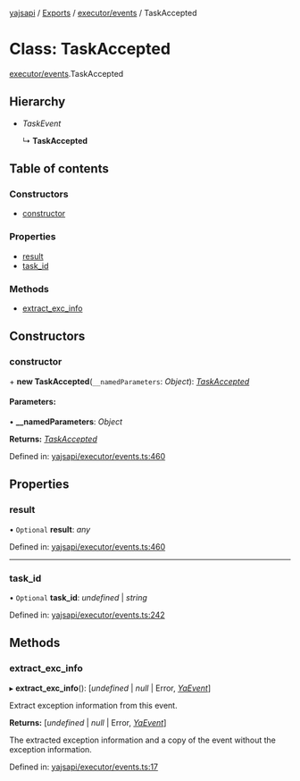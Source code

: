 [yajsapi](../README.md) / [Exports](../modules.md) / [executor/events](../modules/executor_events.md) / TaskAccepted

# Class: TaskAccepted

[executor/events](../modules/executor_events.md).TaskAccepted

## Hierarchy

* *TaskEvent*

  ↳ **TaskAccepted**

## Table of contents

### Constructors

- [constructor](executor_events.taskaccepted.md#constructor)

### Properties

- [result](executor_events.taskaccepted.md#result)
- [task\_id](executor_events.taskaccepted.md#task_id)

### Methods

- [extract\_exc\_info](executor_events.taskaccepted.md#extract_exc_info)

## Constructors

### constructor

\+ **new TaskAccepted**(`__namedParameters`: *Object*): [*TaskAccepted*](executor_events.taskaccepted.md)

#### Parameters:

• **__namedParameters**: *Object*

**Returns:** [*TaskAccepted*](executor_events.taskaccepted.md)

Defined in: [yajsapi/executor/events.ts:460](https://github.com/golemfactory/yajsapi/blob/289a25a/yajsapi/executor/events.ts#L460)

## Properties

### result

• `Optional` **result**: *any*

Defined in: [yajsapi/executor/events.ts:460](https://github.com/golemfactory/yajsapi/blob/289a25a/yajsapi/executor/events.ts#L460)

___

### task\_id

• `Optional` **task\_id**: *undefined* \| *string*

Defined in: [yajsapi/executor/events.ts:242](https://github.com/golemfactory/yajsapi/blob/289a25a/yajsapi/executor/events.ts#L242)

## Methods

### extract\_exc\_info

▸ **extract_exc_info**(): [*undefined* \| *null* \| Error, [*YaEvent*](executor_events.yaevent.md)]

Extract exception information from this event.

**Returns:** [*undefined* \| *null* \| Error, [*YaEvent*](executor_events.yaevent.md)]

The extracted exception information and a copy of the event without the exception information.

Defined in: [yajsapi/executor/events.ts:17](https://github.com/golemfactory/yajsapi/blob/289a25a/yajsapi/executor/events.ts#L17)
